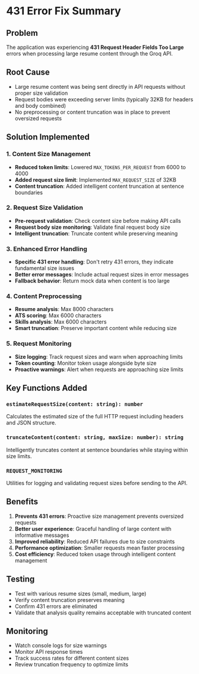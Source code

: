 # 431 Error Fix Summary

## Problem
The application was experiencing **431 Request Header Fields Too Large** errors when processing large resume content through the Groq API.

## Root Cause
- Large resume content was being sent directly in API requests without proper size validation
- Request bodies were exceeding server limits (typically 32KB for headers and body combined)
- No preprocessing or content truncation was in place to prevent oversized requests

## Solution Implemented

### 1. Content Size Management
- **Reduced token limits**: Lowered `MAX_TOKENS_PER_REQUEST` from 6000 to 4000
- **Added request size limit**: Implemented `MAX_REQUEST_SIZE` of 32KB
- **Content truncation**: Added intelligent content truncation at sentence boundaries

### 2. Request Size Validation
- **Pre-request validation**: Check content size before making API calls
- **Request body size monitoring**: Validate final request body size
- **Intelligent truncation**: Truncate content while preserving meaning

### 3. Enhanced Error Handling
- **Specific 431 error handling**: Don't retry 431 errors, they indicate fundamental size issues
- **Better error messages**: Include actual request sizes in error messages
- **Fallback behavior**: Return mock data when content is too large

### 4. Content Preprocessing
- **Resume analysis**: Max 8000 characters
- **ATS scoring**: Max 6000 characters  
- **Skills analysis**: Max 6000 characters
- **Smart truncation**: Preserve important content while reducing size

### 5. Request Monitoring
- **Size logging**: Track request sizes and warn when approaching limits
- **Token counting**: Monitor token usage alongside byte size
- **Proactive warnings**: Alert when requests are approaching size limits

## Key Functions Added

### `estimateRequestSize(content: string): number`
Calculates the estimated size of the full HTTP request including headers and JSON structure.

### `truncateContent(content: string, maxSize: number): string`
Intelligently truncates content at sentence boundaries while staying within size limits.

### `REQUEST_MONITORING`
Utilities for logging and validating request sizes before sending to the API.

## Benefits
1. **Prevents 431 errors**: Proactive size management prevents oversized requests
2. **Better user experience**: Graceful handling of large content with informative messages
3. **Improved reliability**: Reduced API failures due to size constraints
4. **Performance optimization**: Smaller requests mean faster processing
5. **Cost efficiency**: Reduced token usage through intelligent content management

## Testing
- Test with various resume sizes (small, medium, large)
- Verify content truncation preserves meaning
- Confirm 431 errors are eliminated
- Validate that analysis quality remains acceptable with truncated content

## Monitoring
- Watch console logs for size warnings
- Monitor API response times
- Track success rates for different content sizes
- Review truncation frequency to optimize limits
